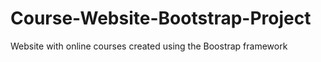# Course-Website-Bootstrap-Project
Website with online courses created using the Boostrap framework
